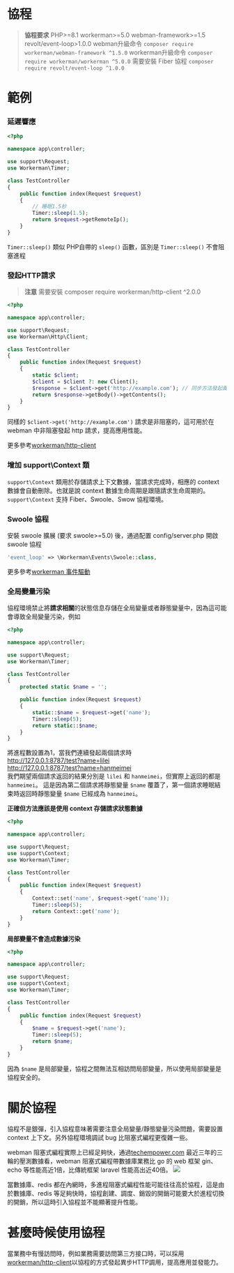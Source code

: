 # 協程

> **協程要求**
> PHP>=8.1 workerman>=5.0 webman-framework>=1.5 revolt/event-loop>1.0.0
> webman升級命令 `composer require workerman/webman-framework ^1.5.0`
> workerman升級命令 `composer require workerman/workerman ^5.0.0`
> 需要安裝 Fiber 協程 `composer require revolt/event-loop ^1.0.0`

# 範例
### 延遲響應

```php
<?php

namespace app\controller;

use support\Request;
use Workerman\Timer;

class TestController
{
    public function index(Request $request)
    {
        // 睡眠1.5秒
        Timer::sleep(1.5);
        return $request->getRemoteIp();
    }
}
```
`Timer::sleep()` 類似 PHP自帶的 `sleep()` 函數，區別是 `Timer::sleep()` 不會阻塞進程


### 發起HTTP請求

> **注意**
> 需要安裝 composer require workerman/http-client ^2.0.0

```php
<?php

namespace app\controller;

use support\Request;
use Workerman\Http\Client;

class TestController
{
    public function index(Request $request)
    {
        static $client;
        $client = $client ?: new Client();
        $response = $client->get('http://example.com'); // 同步方法發起異步請求
        return $response->getBody()->getContents();
    }
}
```
同樣的 `$client->get('http://example.com')` 請求是非阻塞的，這可用於在 webman 中非阻塞發起 http 請求，提高應用性能。

更多參考[workerman/http-client](https://www.workerman.net/doc/workerman/components/workerman-http-client.html)

### 增加 support\Context 類

`support\Context` 類用於存儲請求上下文數據，當請求完成時，相應的 context 數據會自動刪除。也就是說 context 數據生命周期是跟隨請求生命周期的。`support\Context` 支持 Fiber、Swoole、Swow 協程環境。



### Swoole 協程
安裝 swoole 擴展 (要求 swoole>=5.0) 後，通過配置 config/server.php 開啟 swoole 協程
```php
'event_loop' => \Workerman\Events\Swoole::class,
```

更多參考[workerman 事件驅動](https://www.workerman.net/doc/workerman/appendices/event.html)

### 全局變量污染

協程環境禁止將**請求相關**的狀態信息存儲在全局變量或者靜態變量中，因為這可能會導致全局變量污染，例如

```php
<?php

namespace app\controller;

use support\Request;
use Workerman\Timer;

class TestController
{
    protected static $name = '';

    public function index(Request $request)
    {
        static::$name = $request->get('name');
        Timer::sleep(5);
        return static::$name;
    }
}
```

將進程數設置為1，當我們連續發起兩個請求時  
http://127.0.0.1:8787/test?name=lilei  
http://127.0.0.1:8787/test?name=hanmeimei  
我們期望兩個請求返回的結果分別是 `lilei` 和 `hanmeimei`，但實際上返回的都是 `hanmeimei`。
這是因為第二個請求將靜態變量 `$name` 覆蓋了，第一個請求睡眠結束時返回時靜態變量 `$name` 已經成為 `hanmeimei`。

**正確但方法應該是使用 context 存儲請求狀態數據**
```php
<?php

namespace app\controller;

use support\Request;
use support\Context;
use Workerman\Timer;

class TestController
{
    public function index(Request $request)
    {
        Context::set('name', $request->get('name'));
        Timer::sleep(5);
        return Context::get('name');
    }
}
```

**局部變量不會造成數據污染**
```php
<?php

namespace app\controller;

use support\Request;
use support\Context;
use Workerman\Timer;

class TestController
{
    public function index(Request $request)
    {
        $name = $request->get('name');
        Timer::sleep(5);
        return $name;
    }
}
```
因為 `$name` 是局部變量，協程之間無法互相訪問局部變量，所以使用局部變量是協程安全的。

# 關於協程
協程不是銀彈，引入協程意味著需要注意全局變量/靜態變量污染問題，需要設置 context 上下文。另外協程環境調試 bug 比阻塞式編程更復雜一些。

webman 阻塞式編程實際上已經足夠快，通過[techempower.com](https://www.techempower.com/benchmarks/#section=data-r21&l=zijnjz-6bj&test=db&f=1ekg-cbcw-2t4w-27wr68-pc0-iv9slc-0-1ekgw-39g-kxs00-o0zk-4fu13d-2x8do8-2) 最近三年的三輪的壓測數據看，webman 阻塞式編程帶數據庫業務比 go 的 web 框架 gin、echo 等性能高近1倍，比傳統框架 laravel 性能高出近40倍。
![](../../assets/img/benchemarks-go-sw.png?)

當數據庫、redis 都在內網時，多進程阻塞式編程性能可能往往高於協程，這是由於數據庫、redis 等足夠快時，協程創建、調度、銷毀的開銷可能要大於進程切換的開銷，所以這時引入協程並不能顯著提升性能。

# 甚麼時候使用協程
當業務中有慢訪問時，例如業務需要訪問第三方接口時，可以採用[workerman/http-client](https://www.workerman.net/doc/workerman/components/workerman-http-client.html)以協程的方式發起異步HTTP調用，提高應用並發能力。